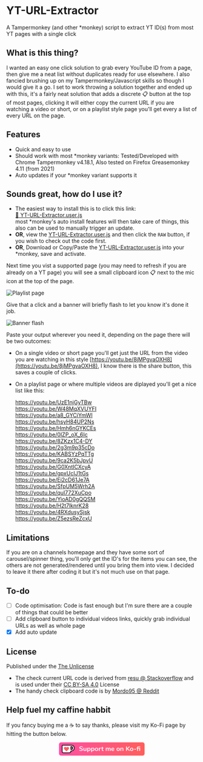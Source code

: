 # YT-URL-Extractor
A Tampermonkey (and other *monkey) script to extract YT ID(s) from most YT pages with a single click

## What is this thing?
I wanted an easy one click solution to grab every YouTube ID from a page, then give me a neat list without duplicates ready for use elsewhere. I also fancied brushing up on my Tampermonkey/Javascript skills so though I would give it a go. I set to work throwing a solution together and ended up with this, it's a fairly neat solution that adds a discrete 📋 button at the top of most pages, clicking it will either copy the current URL if you are watching a video or short, or on a playlist style page you'll get every a list of every URL on the page.

## Features
- Quick and easy to use
- Should work with most &ast;monkey variants: Tested/Developed with Chrome Tampermonkey v4.18.1, Also tested on Firefox Greasemonkey 4.11 (from 2021)
- Auto updates if your &ast;monkey variant supports it

## Sounds great, how do I use it?
- The easiest way to install this is to click this link:  
[:floppy_disk: YT-URL-Extractor.user.js](https://github.com/NebularNerd/YT-URL-Extractor/raw/main/YT-URL-Extractor.user.js)  
most &ast;monkey's auto install features will then take care of things, this also can be used to manually trigger an update.
- **OR**, view the [YT-URL-Extractor.user.js](/YT-URL-Extractor.user.js) and then click the `RAW` button, if you wish to check out the code first.
- **OR**, Download or Copy/Paste the [YT-URL-Extractor.user.js](/YT-URL-Extractor.user.js) into your &ast;monkey, save and activate.  
 
Next time you vist a supported page (you may need to refresh if you are already on a YT page) you will see a small clipboard icon 📋 next to the mic icon at the top of the page. 

![Playlist page](https://user-images.githubusercontent.com/8470449/221897997-c751be58-659b-4584-b0ac-ddbc3275f6fb.jpg)
  
Give that a click and a banner will briefly flash to let you know it's done it job.  

![Banner flash](https://user-images.githubusercontent.com/8470449/221898882-82af3aa8-374a-4659-84c8-ca685e53af53.jpg)  

Paste your output wherever you need it, depending on the page there will be two outcomes:
- On a single video or short page you'll get just the URL from the video you are watching in this style [https://youtu.be/8jMPgvaOXH8](https://youtu.be/8jMPgvaOXH8), I know there is the share button, this saves a couple of clicks.
- On a playlist page or where multiple videos are diplayed you'll get a nice list like this:  
  
  https://youtu.be/UzE1njGyTBw  
  https://youtu.be/W48MqXVUYFI  
  https://youtu.be/a8_GYCiYmWI  
  https://youtu.be/hsyH84UP2Ns  
  https://youtu.be/Hmh6nGYKCEs  
  https://youtu.be/0IZP_oX_6Ic  
  https://youtu.be/8ZKzx1C4-DY  
  https://youtu.be/2g3m9p35cDo  
  https://youtu.be/KABSYzPqTTg  
  https://youtu.be/9ca2K5bJpvU  
  https://youtu.be/G0XntICXcyA  
  https://youtu.be/gpxUcIJ1tGs  
  https://youtu.be/Ei2cD61Je7A  
  https://youtu.be/SfpUM5Wrh2A  
  https://youtu.be/quI772XuCpo  
  https://youtu.be/YioAD0gQQSM  
  https://youtu.be/H2t7lknrK28  
  https://youtu.be/4RXdusySjsk  
  https://youtu.be/Z5ezsReZcxU  
 
## Limitations
If you are on a channels homepage and they have some sort of carousel/spinner thing, you'll only get the ID's for the items you can see, the others are not generated/rendered until you bring them into view. I decided to leave it there after coding it but it's not much use on that page.

## To-do
- [ ] Code optimisation: Code is fast enough but I'm sure there are a couple of things that could be better
- [ ] Add clipboard button to individual videos links, quickly grab individual URLs as well as whole page
- [x] Add auto update

## License
Published under the [The Unlicense](/LICENSE)
- The check current URL code is derived from [resu @ Stackoverflow](https://stackoverflow.com/a/35038669) and is used under their [CC BY-SA 4.0](https://creativecommons.org/licenses/by-sa/4.0/) License
- The handy check clipboard code is by [Mordo95 @ Reddit](https://www.reddit.com/r/userscripts/comments/p7mra9/comment/h9l6p8c/?utm_source=share&utm_medium=web2x&context=3)

## Help fuel my caffine habbit
If you fancy buying me a :coffee: to say thanks, please visit my Ko-Fi page by hitting the button below.  

<p class="kofi" align="center">
  <a href="https://ko-fi.com/nebularnerd" title="Buy me a coffee on ko-fi"><img src="/pics/kofi_button_red.webp" width=45% /></a>
</p>

